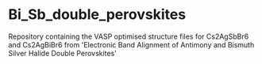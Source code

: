 # Bi_Sb_double_perovskites
Repository containing the VASP optimised structure files for Cs2AgSbBr6 and Cs2AgBiBr6 from 'Electronic Band Alignment of Antimony and Bismuth Silver Halide Double Perovskites'
